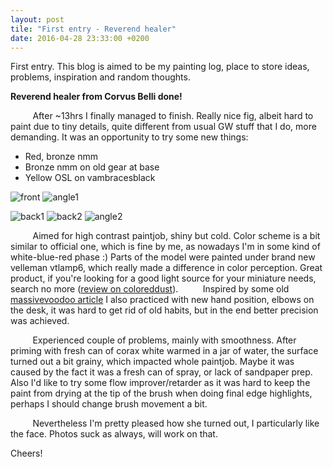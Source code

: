 ```yaml
---
layout: post
tile: "First entry - Reverend healer"
date: 2016-04-28 23:33:00 +0200
---
```

First entry. This blog is aimed to be my painting log, place to store ideas, problems, inspiration and random thoughts.

**Reverend healer from Corvus Belli done!**

&nbsp;&nbsp;&nbsp;&nbsp;&nbsp;&nbsp;&nbsp;&nbsp;
After ~13hrs I finally managed to finish. Really nice fig, albeit hard to paint due to tiny details, quite different from usual GW stuff that I do, more demanding. It was an opportunity to try some new things:

*  Red, bronze nmm
*  Bronze nmm on old gear at base
*  Yellow OSL on vambracesblack

![front](http://drive.google.com/uc?export=view&id=0B8W6Bk6dW7caSHJBM3dKemNYYWs)
![angle1](http://drive.google.com/uc?export=view&id=0B8W6Bk6dW7caMHVUYTdCWXFqM00)

![back1](http://drive.google.com/uc?export=view&id=0B8W6Bk6dW7caTjlYZkRsNk5pLVU)
![back2](http://drive.google.com/uc?export=view&id=0B8W6Bk6dW7cab1dxWV9SMWpKZFE)
![angle2](http://drive.google.com/uc?export=view&id=0B8W6Bk6dW7caeGNKSFJJd3hpUnc)

&nbsp;&nbsp;&nbsp;&nbsp;&nbsp;&nbsp;&nbsp;&nbsp;
Aimed for high contrast paintjob, shiny but cold. Color scheme is a bit similar to official one, which is fine by me, as nowadays I'm in some kind of white-blue-red phase :)
Parts of the model were painted under brand new velleman vtlamp6, which really made a difference in color perception. Great product, if you're looking for a good light source for your miniature needs, search no more ([review on coloreddust](http://www.coloureddust.com.pl/2012/09/desk-working-lamp-velleman-vtlamp6.html)).
&nbsp;&nbsp;&nbsp;&nbsp;&nbsp;&nbsp;&nbsp;&nbsp;
Inspired by some old [massivevoodoo article](http://massivevoodoo.blogspot.com/2011/11/discovering-new-hands.html) I also practiced with new hand position, 
elbows on the desk, it was hard to get rid of old habits, but in the end better precision was achieved.

&nbsp;&nbsp;&nbsp;&nbsp;&nbsp;&nbsp;&nbsp;&nbsp;
Experienced couple of problems, mainly with smoothness. After priming with fresh can of corax white warmed in a jar of water, the surface turned out a bit grainy, which impacted
whole paintjob. Maybe it was caused by the fact it was a fresh can of spray, or lack of sandpaper prep. Also I'd like to try some flow improver/retarder as it was hard
to keep the paint from drying at the tip of the brush when doing final edge highlights, perhaps I should change brush movement a bit. 

&nbsp;&nbsp;&nbsp;&nbsp;&nbsp;&nbsp;&nbsp;&nbsp;
Nevertheless I'm pretty pleased how she turned out, I particularly like the face. Photos suck as always, will work on that.

Cheers!
